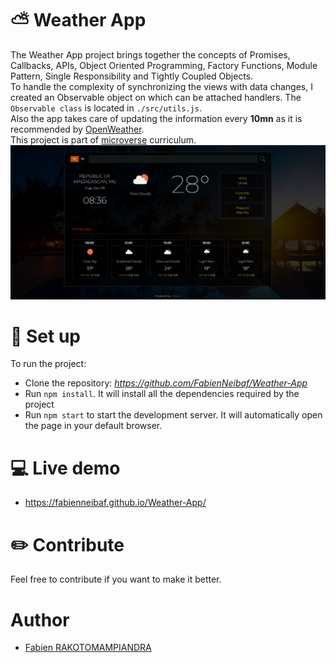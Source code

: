 # :partly_sunny: Weather App

The Weather App project brings together the concepts of Promises, Callbacks, APIs, Object Oriented Programming, Factory Functions, Module Pattern, Single Responsibility and Tightly Coupled Objects.  
To handle the complexity of synchronizing the views with data changes, I created an Observable object on which can be attached handlers. The `Observable class` is located in `./src/utils.js`.  
Also the app takes care of updating the information every **10mn** as it is recommended by [OpenWeather](https://openweathermap.org/appid).  
This project is part of [microverse](https://www.microverse.org/) curriculum.  
![Weather](https://github.com/FabienNeibaf/Portfolio/blob/master/src/images/Weather.png)

# :electric_plug: Set up

To run the project:

- Clone the repository: _https://github.com/FabienNeibaf/Weather-App_
- Run `npm install`. It will install all the dependencies required by the project
- Run `npm start` to start the development server. It will automatically open the page in your default browser.

# :computer: Live demo

- https://fabienneibaf.github.io/Weather-App/

# :pencil2: Contribute

Feel free to contribute if you want to make it better.

# Author

- [Fabien RAKOTOMAMPIANDRA](https://github.com/FabienNeibaf/)
